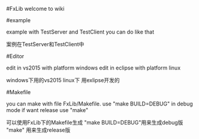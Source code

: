 #FxLib
welcome to wiki

#example

example with TestServer and TestClient
you can do like that

案例在TestServer和TestClient中

#Editor

edit in vs2015 with platform windows
edit in eclipse with platform linux

windows下用的vs2015
linux下 用exlipse开发的

#Makefile

you can make with file FxLib/Makefile.
use "make BUILD=DEBUG" in debug mode
if want release use "make"

可以使用FxLib下的Makefile生成
"make BUILD=DEBUG"用来生成debug版
"make" 用来生成release版
